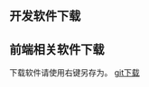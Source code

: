 开发软件下载
-----------------
## 前端相关软件下载
下载软件请使用右键另存为。
[git下载](http://172.16.4.194:8090/download/Git-2.20.0-64-bit.exe)